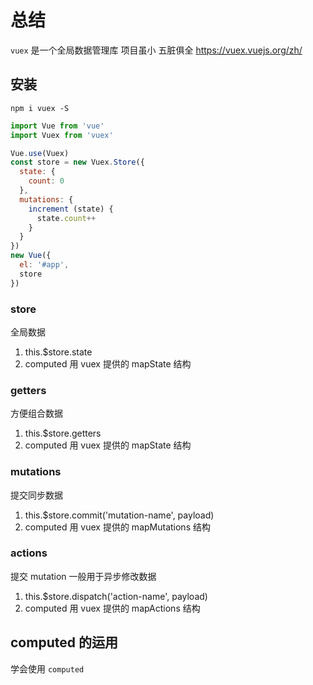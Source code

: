# 总结
`vuex` 是一个全局数据管理库
项目虽小 五脏俱全 <https://vuex.vuejs.org/zh/>
## 安装
```shell
npm i vuex -S
```
```js
import Vue from 'vue'
import Vuex from 'vuex'

Vue.use(Vuex)
const store = new Vuex.Store({
  state: {
    count: 0
  },
  mutations: {
    increment (state) {
      state.count++
    }
  }
})
new Vue({
  el: '#app',
  store
})
```
### store
全局数据
1. this.$store.state
2. computed 用 vuex 提供的 mapState 结构
### getters
方便组合数据
1. this.$store.getters
2. computed 用 vuex 提供的 mapState 结构
### mutations
提交同步数据
1. this.$store.commit('mutation-name', payload)
2. computed 用 vuex 提供的 mapMutations 结构
### actions
提交 mutation 一般用于异步修改数据
1. this.$store.dispatch('action-name', payload)
2. computed 用 vuex 提供的 mapActions 结构
## computed 的运用
学会使用 `computed`
